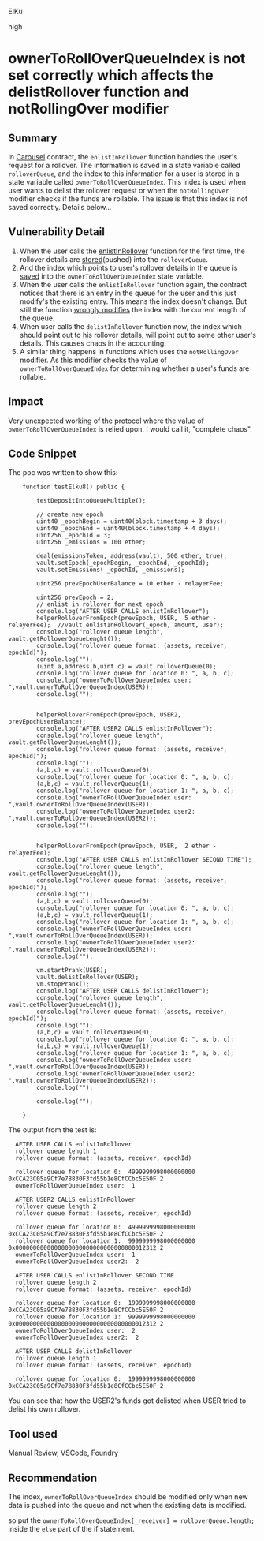 ElKu

high

# ownerToRollOverQueueIndex is not set correctly which affects the delistRollover function and notRollingOver modifier

## Summary

In [Carousel](https://github.com/sherlock-audit/2023-03-Y2K/blob/main/Earthquake/src/v2/Carousel/Carousel.sol) contract, the `enlistInRollover` function handles the user's request for a rollover. The information is saved in a state variable called `rolloverQueue`, and the index to this information for a user is stored in a state variable called `ownerToRollOverQueueIndex`. This index is used when user wants to delist the rollover request or when the `notRollingOver` modifier checks if the funds are rollable. The issue is that this index is not saved correctly. Details below...

## Vulnerability Detail

1. When the user calls the [enlistInRollover](https://github.com/sherlock-audit/2023-03-Y2K/blob/main/Earthquake/src/v2/Carousel/Carousel.sol#L238) function for the first time, the rollover details are [stored](https://github.com/sherlock-audit/2023-03-Y2K/blob/main/Earthquake/src/v2/Carousel/Carousel.sol#L260-L266)(pushed) into the `rolloverQueue`. 
2. And the index which points to user's rollover details in the queue is [saved](https://github.com/sherlock-audit/2023-03-Y2K/blob/main/Earthquake/src/v2/Carousel/Carousel.sol#L268) into the `ownerToRollOverQueueIndex` state variable.
3. When the user calls the `enlistInRollover` function again, the contract notices that there is an entry in the queue for the user and this just modify's the existing entry. This means the index doesn't change. But still the function [wrongly modifies](https://github.com/sherlock-audit/2023-03-Y2K/blob/main/Earthquake/src/v2/Carousel/Carousel.sol#L268) the index with the current length of the queue. 
4. When user calls the `delistInRollover` function now, the index which should point out to his rollover details, will point out to some other user's details. This causes chaos in the accounting. 
5. A similar thing happens in functions which uses the `notRollingOver` modifier. As this modifier checks the value of `ownerToRollOverQueueIndex` for determining whether a user's funds are rollable.

## Impact

Very unexpected working of the protocol where the value of `ownerToRollOverQueueIndex` is relied upon. I would call it, "complete chaos".

## Code Snippet

The poc was written to show this:

```solidity
    function testElku8() public {

        testDepositIntoQueueMultiple();

        // create new epoch
        uint40 _epochBegin = uint40(block.timestamp + 3 days);
        uint40 _epochEnd = uint40(block.timestamp + 4 days);
        uint256 _epochId = 3;
        uint256 _emissions = 100 ether;

        deal(emissionsToken, address(vault), 500 ether, true);
        vault.setEpoch(_epochBegin, _epochEnd, _epochId);
        vault.setEmissions( _epochId, _emissions);

        uint256 prevEpochUserBalance = 10 ether - relayerFee;

        uint256 prevEpoch = 2;
        // enlist in rollover for next epoch
        console.log("AFTER USER CALLS enlistInRollover");
        helperRolloverFromEpoch(prevEpoch, USER,  5 ether - relayerFee);  //vault.enlistInRollover(_epoch, amount, user);
        console.log("rollover queue length", vault.getRolloverQueueLenght());
        console.log("rollover queue format: (assets, receiver, epochId)");
        console.log("");
        (uint a,address b,uint c) = vault.rolloverQueue(0);
        console.log("rollover queue for location 0: ", a, b, c);
        console.log("ownerToRollOverQueueIndex user: ",vault.ownerToRollOverQueueIndex(USER));
        console.log("");


        helperRolloverFromEpoch(prevEpoch, USER2, prevEpochUserBalance);
        console.log("AFTER USER2 CALLS enlistInRollover");
        console.log("rollover queue length", vault.getRolloverQueueLenght());
        console.log("rollover queue format: (assets, receiver, epochId)");
        console.log("");
        (a,b,c) = vault.rolloverQueue(0);
        console.log("rollover queue for location 0: ", a, b, c);
        (a,b,c) = vault.rolloverQueue(1);
        console.log("rollover queue for location 1: ", a, b, c);
        console.log("ownerToRollOverQueueIndex user: ",vault.ownerToRollOverQueueIndex(USER));
        console.log("ownerToRollOverQueueIndex user2: ",vault.ownerToRollOverQueueIndex(USER2));
        console.log("");


        helperRolloverFromEpoch(prevEpoch, USER,  2 ether - relayerFee);
        console.log("AFTER USER CALLS enlistInRollover SECOND TIME");
        console.log("rollover queue length", vault.getRolloverQueueLenght());
        console.log("rollover queue format: (assets, receiver, epochId)");
        console.log("");
        (a,b,c) = vault.rolloverQueue(0);
        console.log("rollover queue for location 0: ", a, b, c);
        (a,b,c) = vault.rolloverQueue(1);
        console.log("rollover queue for location 1: ", a, b, c);
        console.log("ownerToRollOverQueueIndex user: ",vault.ownerToRollOverQueueIndex(USER));
        console.log("ownerToRollOverQueueIndex user2: ",vault.ownerToRollOverQueueIndex(USER2));
        console.log("");

        vm.startPrank(USER);
        vault.delistInRollover(USER);
        vm.stopPrank();   
        console.log("AFTER USER CALLS delistInRollover");
        console.log("rollover queue length", vault.getRolloverQueueLenght());
        console.log("rollover queue format: (assets, receiver, epochId)");
        console.log("");
        (a,b,c) = vault.rolloverQueue(0);
        console.log("rollover queue for location 0: ", a, b, c);
        (a,b,c) = vault.rolloverQueue(1);
        console.log("rollover queue for location 1: ", a, b, c);
        console.log("ownerToRollOverQueueIndex user: ",vault.ownerToRollOverQueueIndex(USER));
        console.log("ownerToRollOverQueueIndex user2: ",vault.ownerToRollOverQueueIndex(USER2));
        console.log("");

        console.log("");

    }
```

The output from the test is:

```solidity
  AFTER USER CALLS enlistInRollover
  rollover queue length 1
  rollover queue format: (assets, receiver, epochId)

  rollover queue for location 0:  4999999998000000000 0xCCA23C05a9Cf7e78830F3fd55b1e8CfCCbc5E50F 2
  ownerToRollOverQueueIndex user:  1

  AFTER USER2 CALLS enlistInRollover
  rollover queue length 2
  rollover queue format: (assets, receiver, epochId)

  rollover queue for location 0:  4999999998000000000 0xCCA23C05a9Cf7e78830F3fd55b1e8CfCCbc5E50F 2
  rollover queue for location 1:  9999999998000000000 0x0000000000000000000000000000000000012312 2
  ownerToRollOverQueueIndex user:  1
  ownerToRollOverQueueIndex user2:  2

  AFTER USER CALLS enlistInRollover SECOND TIME
  rollover queue length 2
  rollover queue format: (assets, receiver, epochId)

  rollover queue for location 0:  1999999998000000000 0xCCA23C05a9Cf7e78830F3fd55b1e8CfCCbc5E50F 2
  rollover queue for location 1:  9999999998000000000 0x0000000000000000000000000000000000012312 2
  ownerToRollOverQueueIndex user:  2
  ownerToRollOverQueueIndex user2:  2

  AFTER USER CALLS delistInRollover
  rollover queue length 1
  rollover queue format: (assets, receiver, epochId)

  rollover queue for location 0:  1999999998000000000 0xCCA23C05a9Cf7e78830F3fd55b1e8CfCCbc5E50F 2
```

You can see that how the USER2's funds got delisted when USER tried to delist his own rollover.

## Tool used

Manual Review, VSCode, Foundry

## Recommendation

The index, `ownerToRollOverQueueIndex` should be modified only when new data is pushed into the queue and not when the existing data is modified.

so put the 
`ownerToRollOverQueueIndex[_receiver] = rolloverQueue.length;` 
inside the `else` part of the if statement. 
